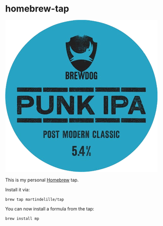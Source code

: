 # homebrew-tap

![IPA Punk](ipapunk.png)

This is my personal [Homebrew](https://brew.sh) tap.

Install it via:

```
brew tap martindelille/tap
```

You can now install a formula from the tap:

```
brew install mp
```
